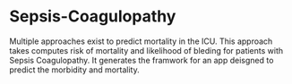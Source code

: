 # Sepsis-Coagulopathy
Multiple approaches exist to predict mortality in the ICU. This approach takes computes risk of mortality and likelihood of bleding for patients with Sepsis Coagulopathy.
It generates the framwork for an app deisgned to predict the morbidity and mortality.
